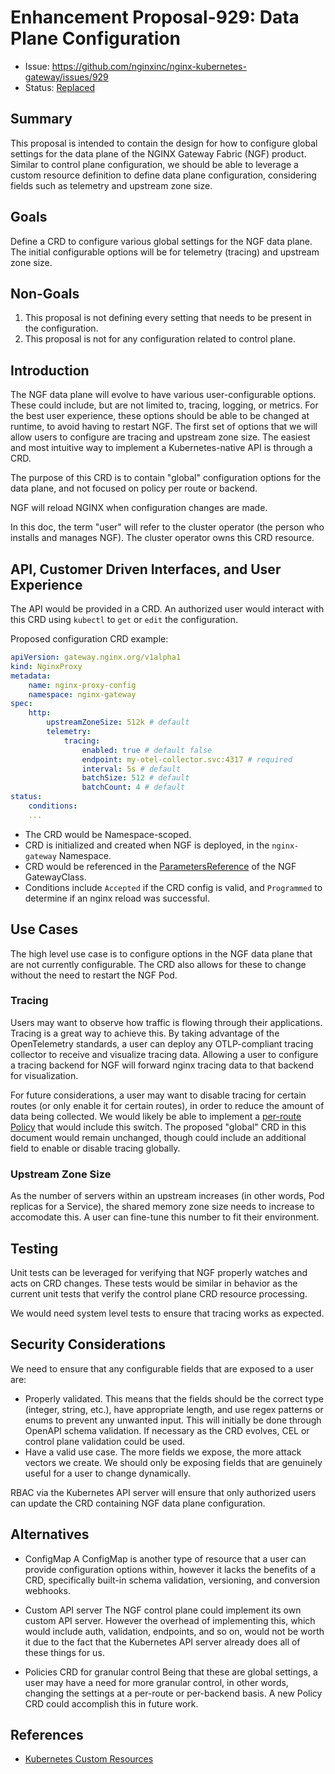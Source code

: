 # Enhancement Proposal-929: Data Plane Configuration

- Issue: https://github.com/nginxinc/nginx-kubernetes-gateway/issues/929
- Status: [Replaced](nginx-extensions.md)

## Summary

This proposal is intended to contain the design for how to configure global settings for the data plane
of the NGINX Gateway Fabric (NGF) product. Similar to control plane configuration, we should be able to leverage
a custom resource definition to define data plane configuration, considering fields such as telemetry and
upstream zone size.

## Goals

Define a CRD to configure various global settings for the NGF data plane. The initial configurable
options will be for telemetry (tracing) and upstream zone size.

## Non-Goals

 1. This proposal is not defining every setting that needs to be present in the configuration.
 2. This proposal is not for any configuration related to control plane.

## Introduction

The NGF data plane will evolve to have various user-configurable options. These could include, but are not
limited to, tracing, logging, or metrics. For the best user experience, these options should be able to be
changed at runtime, to avoid having to restart NGF. The first set of options that we will allow users to
configure are tracing and upstream zone size. The easiest and most intuitive way to implement a Kubernetes-native
API is through a CRD.

The purpose of this CRD is to contain "global" configuration options for the data plane, and not focused on policy
per route or backend.

NGF will reload NGINX when configuration changes are made.

In this doc, the term "user" will refer to the cluster operator (the person who installs and manages NGF). The
cluster operator owns this CRD resource.

## API, Customer Driven Interfaces, and User Experience

The API would be provided in a CRD. An authorized user would interact with this CRD using `kubectl` to `get`
or `edit` the configuration.

Proposed configuration CRD example:

```yaml
apiVersion: gateway.nginx.org/v1alpha1
kind: NginxProxy
metadata:
    name: nginx-proxy-config
    namespace: nginx-gateway
spec:
    http:
        upstreamZoneSize: 512k # default
        telemetry:
            tracing:
                enabled: true # default false
                endpoint: my-otel-collector.svc:4317 # required
                interval: 5s # default
                batchSize: 512 # default
                batchCount: 4 # default
status:
    conditions:
    ...
```

- The CRD would be Namespace-scoped.
- CRD is initialized and created when NGF is deployed, in the `nginx-gateway` Namespace.
- CRD would be referenced in the [ParametersReference][ref] of the NGF GatewayClass.
- Conditions include `Accepted` if the CRD config is valid, and `Programmed` to determine if an nginx
reload was successful.

[ref]:https://gateway-api.sigs.k8s.io/reference/spec/#gateway.networking.k8s.io/v1.ParametersReference

## Use Cases

The high level use case is to configure options in the NGF data plane that are not currently configurable. The
CRD also allows for these to change without the need to restart the NGF Pod.

### Tracing

Users may want to observe how traffic is flowing through their applications. Tracing is a great way to achieve
this. By taking advantage of the OpenTelemetry standards, a user can deploy any OTLP-compliant tracing collector
to receive and visualize tracing data. Allowing a user to configure a tracing backend for NGF will forward
nginx tracing data to that backend for visualization.

For future considerations, a user may want to disable tracing for certain routes (or only enable it for certain
routes), in order to reduce the amount of data being collected. We would likely be able to implement a [per-route
Policy](https://gateway-api.sigs.k8s.io/geps/gep-713/#direct-policy-attachment)
that would include this switch. The proposed "global" CRD in this document would remain unchanged, though
could include an additional field to enable or disable tracing globally.

### Upstream Zone Size

As the number of servers within an upstream increases (in other words, Pod replicas for a Service), the
shared memory zone size needs to increase to accomodate this. A user can fine-tune this number to fit their
environment.

## Testing

Unit tests can be leveraged for verifying that NGF properly watches and acts on CRD changes. These tests would
be similar in behavior as the current unit tests that verify the control plane CRD resource processing.

We would need system level tests to ensure that tracing works as expected.

## Security Considerations

We need to ensure that any configurable fields that are exposed to a user are:

- Properly validated. This means that the fields should be the correct type (integer, string, etc.), have appropriate
length, and use regex patterns or enums to prevent any unwanted input. This will initially be done through
OpenAPI schema validation. If necessary as the CRD evolves, CEL or control plane validation could be used.
- Have a valid use case. The more fields we expose, the more attack vectors we create. We should only be exposing
fields that are genuinely useful for a user to change dynamically.

RBAC via the Kubernetes API server will ensure that only authorized users can update the CRD containing NGF data
plane configuration.

## Alternatives

- ConfigMap
A ConfigMap is another type of resource that a user can provide configuration options within, however it lacks the
benefits of a CRD, specifically built-in schema validation, versioning, and conversion webhooks.

- Custom API server
The NGF control plane could implement its own custom API server. However the overhead of implementing this, which
would include auth, validation, endpoints, and so on, would not be worth it due to the fact that the Kubernetes
API server already does all of these things for us.

- Policies CRD for granular control
Being that these are global settings, a user may have a need for more granular control, in other words, changing
the settings at a per-route or per-backend basis. A new Policy CRD could accomplish this in future work.

## References

- [Kubernetes Custom Resources](https://kubernetes.io/docs/concepts/extend-kubernetes/api-extension/custom-resources/)
